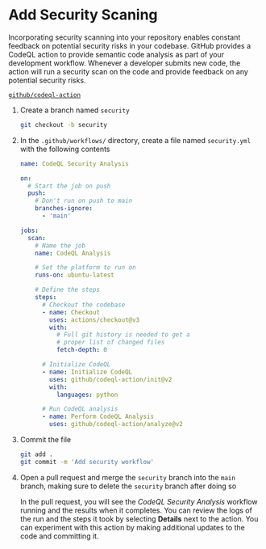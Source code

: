 # Add Security Scaning

Incorporating security scanning into your repository enables constant feedback
on potential security risks in your codebase. GitHub provides a CodeQL action to
provide semantic code analysis as part of your development workflow. Whenever a
developer submits new code, the action will run a security scan on the code and
provide feedback on any potential security risks.

[`github/codeql-action`](https://github.com/github/codeql-action)

1. Create a branch named `security`

   ```bash
   git checkout -b security
   ```

2. In the `.github/workflows/` directory, create a file named `security.yml`
   with the following contents

   ```yml
   name: CodeQL Security Analysis

   on:
     # Start the job on push
     push:
       # Don't run on push to main
       branches-ignore:
         - 'main'

   jobs:
     scan:
       # Name the job
       name: CodeQL Analysis

       # Set the platform to run on
       runs-on: ubuntu-latest

       # Define the steps
       steps:
         # Checkout the codebase
         - name: Checkout
           uses: actions/checkout@v3
           with:
             # Full git history is needed to get a
             # proper list of changed files
             fetch-depth: 0

         # Initialize CodeQL
         - name: Initialize CodeQL
           uses: github/codeql-action/init@v2
           with:
             languages: python

         # Run CodeQL analysis
         - name: Perform CodeQL Analysis
           uses: github/codeql-action/analyze@v2
   ```

3. Commit the file

   ```bash
   git add .
   git commit -m 'Add security workflow'
   ```

4. Open a pull request and merge the `security` branch into the `main` branch,
   making sure to delete the `security` branch after doing so

   In the pull request, you will see the _CodeQL Security Analysis_ workflow
   running and the results when it completes. You can review the logs of the run
   and the steps it took by selecting **Details** next to the action. You can
   experiment with this action by making additional updates to the code and
   committing it.
